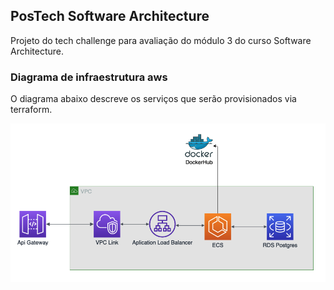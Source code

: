 ## PosTech Software Architecture

Projeto do tech challenge para avaliação do módulo 3 do curso Software Architecture.

### Diagrama de infraestrutura aws

O diagrama abaixo descreve os serviços que serão provisionados via terraform.

![alt text](./img/aws-diagram.png)

